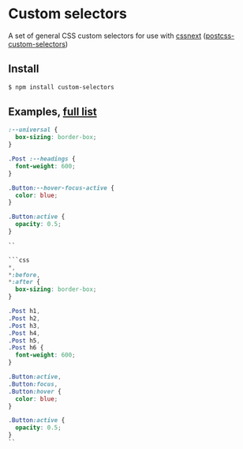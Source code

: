 # Custom selectors

A set of general CSS custom selectors for use with [cssnext](https://github.com/cssnext/cssnext) ([postcss-custom-selectors](https://github.com/postcss/postcss-custom-selectors))

## Install

```sh
$ npm install custom-selectors
```

## Examples, [full list](https://github.com/antontrollback/custom-selectors/blob/master/index.css)

```css
:--universal {
  box-sizing: border-box;
}

.Post :--headings {
  font-weight: 600;
}

.Button:--hover-focus-active {
  color: blue;
}

.Button:active {
  opacity: 0.5;
}

``

```css
*,
*:before,
*:after {
  box-sizing: border-box;
}

.Post h1,
.Post h2,
.Post h3,
.Post h4,
.Post h5,
.Post h6 {
  font-weight: 600;
}

.Button:active,
.Button:focus,
.Button:hover {
  color: blue;
}

.Button:active {
  opacity: 0.5;
}
``